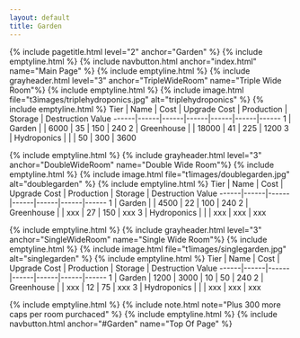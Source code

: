```yaml
---
layout: default
title: Garden
---
```

{% include pagetitle.html level="2" anchor="Garden" %}
{% include emptyline.html %}
{% include navbutton.html anchor="index.html" name="Main Page" %}
{% include emptyline.html %}
{% include grayheader.html level="3" anchor="TripleWideRoom" name="Triple Wide Room"%}
{% include emptyline.html %}
{% include image.html file="t3images/triplehydroponics.jpg" alt="triplehydroponics" %}
{% include emptyline.html %}
Tier | Name | Cost | Upgrade Cost | Production | Storage | Destruction Value
------|------|------|------|------|------|------
1 | Garden | | 6000 | 35 | 150 | 240
2 | Greenhouse | | 18000 | 41 | 225 | 1200
3 | Hydroponics | | | 50 | 300 | 3600

{% include emptyline.html %}
{% include grayheader.html level="3" anchor="DoubleWideRoom" name="Double Wide Room"%}
{% include emptyline.html %}
{% include image.html file="t1images/doublegarden.jpg" alt="doublegarden" %}
{% include emptyline.html %}
Tier | Name | Cost | Upgrade Cost | Production | Storage | Destruction Value
------|------|------|------|------|------|------
1 | Garden | | 4500 | 22 | 100 | 240
2 | Greenhouse | | xxx | 27 | 150 | xxx
3 | Hydroponics | | | xxx | xxx | xxx

{% include emptyline.html %}
{% include grayheader.html level="3" anchor="SingleWideRoom" name="Single Wide Room"%}
{% include emptyline.html %}
{% include image.html file="t1images/singlegarden.jpg" alt="singlegarden" %}
{% include emptyline.html %}
Tier | Name | Cost | Upgrade Cost | Production | Storage | Destruction Value
------|------|------|------|------|------|------
1 | Garden | 1200 | 3000 | 10 | 50 | 240
2 | Greenhouse | | xxx | 12 | 75 | xxx
3 | Hydroponics | | | xxx | xxx | xxx

{% include emptyline.html %}
{% include note.html note="Plus 300 more caps per room purchaced" %}
{% include emptyline.html %}
{% include navbutton.html anchor="#Garden" name="Top Of Page" %}

